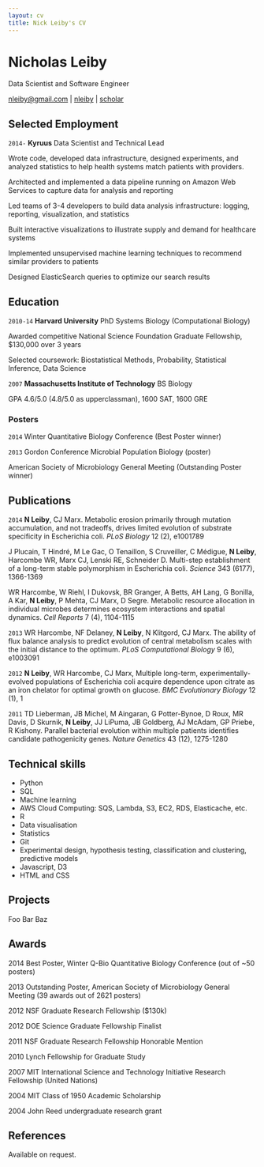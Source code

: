 ```yaml
---
layout: cv
title: Nick Leiby's CV
---
```

# Nicholas Leiby
Data Scientist and Software Engineer

<div id="webaddress">
<i class="fa fa-envelope"></i> <a href="mailto:nleiby@gmail.com">nleiby@gmail.com</a>
|
<i class="fa fa-github"></i> <a href="http://github.com/nleiby">nleiby</a>
|
<i class="fa fa-google"></i> <a href="https://scholar.google.com/citations?user=JxQCo40AAAAJ">scholar</a>

</div>

## Selected Employment

`2014-` 
__Kyruus__ Data Scientist and Technical Lead

Wrote code, developed data infrastructure, designed experiments, and analyzed statistics to help health systems match patients with providers. 

Architected and implemented a data pipeline running on Amazon Web Services to capture data for analysis and reporting 

Led teams of 3-4 developers to build data analysis infrastructure: logging, reporting, visualization, and statistics

Built interactive visualizations to illustrate supply and demand for healthcare systems

Implemented unsupervised machine learning techniques to recommend similar providers to patients

Designed ElasticSearch queries to optimize our search results

## Education

`2010-14`
__Harvard University__ PhD Systems Biology (Computational Biology)

Awarded competitive National Science Foundation Graduate Fellowship, $130,000 over 3 years

Selected coursework: Biostatistical Methods, Probability, Statistical Inference, Data Science

`2007`
__Massachusetts Institute of Technology__ BS Biology

GPA 4.6/5.0 (4.8/5.0 as upperclassman), 1600 SAT, 1600 GRE

### Posters

`2014` 
Winter Quantitative Biology Conference (Best Poster winner)

`2013` 
Gordon Conference Microbial Population Biology (poster)

American Society of Microbiology General Meeting (Outstanding Poster winner)


## Publications

<!-- ### Journals -->

`2014`
__N Leiby__, CJ Marx. Metabolic erosion primarily through mutation accumulation, and not tradeoffs, drives limited evolution of substrate specificity in Escherichia coli. _PLoS Biology_ 12 (2), e1001789

J Plucain, T Hindré, M Le Gac, O Tenaillon, S Cruveiller, C Médigue, __N Leiby__, Harcombe WR, Marx CJ, Lenski RE, Schneider D. Multi-step establishment of a long-term stable polymorphism in Escherichia coli.  _Science_ 343 (6177), 1366-1369

WR Harcombe, W Riehl, I Dukovsk, BR Granger, A Betts, AH Lang, G Bonilla, A Kar, __N Leiby__, P Mehta, CJ Marx, D Segre. Metabolic resource allocation in individual microbes determines ecosystem interactions and spatial dynamics.  _Cell Reports_ 7 (4), 1104-1115

`2013`
WR Harcombe, NF Delaney, __N Leiby__, N Klitgord, CJ Marx. The ability of flux balance analysis to predict evolution of central metabolism scales with the initial distance to the optimum. _PLoS Computational Biology_ 9 (6), e1003091

`2012`
__N Leiby__, WR Harcombe, CJ Marx, Multiple long-term, experimentally-evolved populations of Escherichia coli acquire dependence upon citrate as an iron chelator for optimal growth on glucose.  _BMC Evolutionary Biology_ 12 (1), 1

`2011`
TD Lieberman, JB Michel, M Aingaran, G Potter-Bynoe, D Roux, MR Davis, D Skurnik, __N Leiby__, JJ LiPuma, JB Goldberg, AJ McAdam, GP Priebe, R Kishony. Parallel bacterial evolution within multiple patients identifies candidate pathogenicity genes. _Nature Genetics_ 43 (12), 1275-1280

## Technical skills

* Python
* SQL
* Machine learning
* AWS Cloud Computing: SQS, Lambda, S3, EC2, RDS, Elasticache, etc.
* R
* Data visualisation
* Statistics
* Git
* Experimental design, hypothesis testing, classification and clustering, predictive models
* Javascript, D3 
* HTML and CSS


## Projects

Foo Bar Baz

## Awards

2014 Best Poster, Winter Q-Bio Quantitative Biology Conference (out of ~50 posters)

2013 Outstanding Poster, American Society of Microbiology General Meeting (39 awards out of 2621 posters)

2012 NSF Graduate Research Fellowship ($130k)

2012 DOE Science Graduate Fellowship Finalist

2011 NSF Graduate Research Fellowship Honorable Mention

2010 Lynch Fellowship for Graduate Study

2007 MIT International Science and Technology Initiative Research Fellowship (United Nations)

2004 MIT Class of 1950 Academic Scholarship

2004 John Reed undergraduate research grant

## References

Available on request.

<!-- ### Footer

Last updated: December 2016 -->
